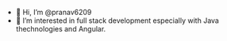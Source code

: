 - 👋 Hi, I’m @pranav6209
- 👀 I’m interested in full stack development especially with Java thechnologies and Angular.

<!---
pranav6209/pranav6209 is a ✨ special ✨ repository because its `README.md` (this file) appears on your GitHub profile.
You can click the Preview link to take a look at your changes.
--->
